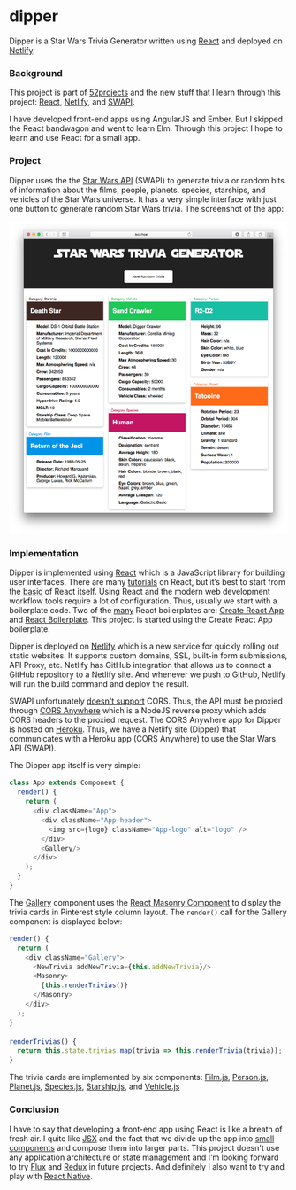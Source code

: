 # dipper

Dipper is a Star Wars Trivia Generator written using [React](https://facebook.github.io/react/) and deployed on [Netlify](https://www.netlify.com).

### Background

This project is part of [52projects](https://donny.github.io/52projects/) and the new stuff that I learn through this project: [React](https://facebook.github.io/react/), [Netlify](https://www.netlify.com), and [SWAPI](https://swapi.co).

I have developed front-end apps using AngularJS and Ember. But I skipped the React bandwagon and went to learn Elm. Through this project I hope to learn and use React for a small app.

### Project

Dipper uses the the [Star Wars API](https://swapi.co) (SWAPI) to generate trivia or random bits of information about the films, people, planets, species, starships, and vehicles of the Star Wars universe. It has a very simple interface with just one button to generate random Star Wars trivia. The screenshot of the app:

![Screenshot](https://raw.githubusercontent.com/donny/dipper/master/screenshot.png)

### Implementation

Dipper is implemented using [React](https://facebook.github.io/react/) which is a JavaScript library for building user interfaces. There are many [tutorials](https://github.com/enaqx/awesome-react) on React, but it’s best to start from the [basic](http://jamesknelson.com/learn-raw-react-no-jsx-flux-es6-webpack/) of React itself. Using React and the modern web development workflow tools require a lot of configuration. Thus, usually we start with a boilerplate code. Two of the [many](https://risingstars2016.js.org/#react-template) React boilerplates are: [Create React App](https://github.com/facebookincubator/create-react-app) and [React Boilerplate](http://reactboilerplate.com/). This project is started using the Create React App boilerplate.

Dipper is deployed on [Netlify](https://www.netlify.com) which is a new service for quickly rolling out static websites. It supports custom domains, SSL, built-in form submissions, API Proxy, etc. Netlify has GitHub integration that allows us to connect a GitHub repository to a Netlify site. And whenever we push to GitHub, Netlify will run the build command and deploy the result.

SWAPI unfortunately [doesn't support](https://github.com/phalt/swapi/issues/60) CORS. Thus, the API must be proxied through [CORS Anywhere](https://github.com/donny/cors-anywhere) which is a NodeJS reverse proxy which adds CORS headers to the proxied request. The CORS Anywhere app for Dipper is hosted on [Heroku](https://www.heroku.com). Thus, we have a Netlify site (Dipper) that communicates with a Heroku app (CORS Anywhere) to use the Star Wars API (SWAPI).

The Dipper app itself is very simple:

```javascript
class App extends Component {
  render() {
    return (
      <div className="App">
        <div className="App-header">
          <img src={logo} className="App-logo" alt="logo" />
        </div>
        <Gallery/>
      </div>
    );
  }
}
```

The [Gallery](https://github.com/donny/dipper/blob/master/src/Gallery.js) component uses the [React Masonry Component](https://github.com/eiriklv/react-masonry-component) to display the trivia cards in Pinterest style column layout. The `render()` call for the Gallery component is displayed below:

```javascript
render() {
  return (
    <div className="Gallery">
      <NewTrivia addNewTrivia={this.addNewTrivia}/>
      <Masonry>
        {this.renderTrivias()}
      </Masonry>
    </div>
  );
}

renderTrivias() {
  return this.state.trivias.map(trivia => this.renderTrivia(trivia));
}
```

The trivia cards are implemented by six components: [Film.js](https://github.com/donny/dipper/blob/master/src/entities/Film.js), [Person.js](https://github.com/donny/dipper/blob/master/src/entities/Person.js), [Planet.js](https://github.com/donny/dipper/blob/master/src/entities/Planet.js), [Species.js](https://github.com/donny/dipper/blob/master/src/entities/Species.js), [Starship.js](https://github.com/donny/dipper/blob/master/src/entities/Starship.js), and [Vehicle.js](https://github.com/donny/dipper/blob/master/src/entities/Vehicle.js)

### Conclusion

I have to say that developing a front-end app using React is like a breath of fresh air. I quite like [JSX](https://facebook.github.io/react/docs/jsx-in-depth.html) and the fact that we divide up the app into [small components](https://github.com/brillout/awesome-react-components) and compose them into larger parts. This project doesn't use any application architecture or state management and I'm looking forward to try [Flux](https://facebook.github.io/flux/) and [Redux](http://redux.js.org) in future projects. And definitely I also want to try and play with [React Native](https://facebook.github.io/react-native/).

